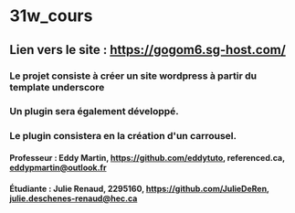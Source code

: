 # 31w_cours
## Lien vers le site : https://gogom6.sg-host.com/
### Le projet consiste à créer un site wordpress à partir du template underscore 
### Un plugin sera également développé. 
### Le plugin consistera en la création d'un carrousel.

#### Professeur : Eddy Martin, https://github.com/eddytuto, referenced.ca, eddypmartin@outlook.fr
#### Étudiante : Julie Renaud, 2295160, https://github.com/JulieDeRen, julie.deschenes-renaud@hec.ca
